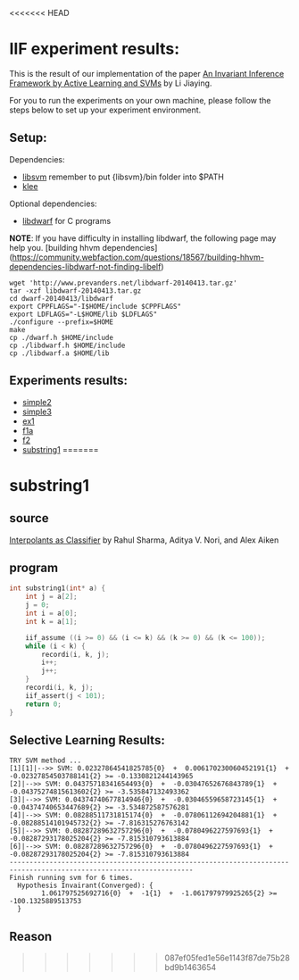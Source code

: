 <<<<<<< HEAD
# IIF experiment results:

This is the result of our implementation of the paper [An Invariant Inference Framework by
Active Learning and SVMs](./IIF.pdf) by Li Jiaying.

For you to run the experiments on your own machine, please follow the steps below to set up your experiment environment.

## Setup:

Dependencies:

* [libsvm](https://www.csie.ntu.edu.tw/~cjlin/libsvm/) remember to put {libsvm}/bin folder into $PATH
* [klee](https://klee.github.io/)

Optional dependencies:

* [libdwarf](http://pkgs.fedoraproject.org/repo/pkgs/libdwarf/) for C programs

**NOTE**: If you have difficulty in installing libdwarf, the following page may help you. 
[building hhvm dependencies]
(https://community.webfaction.com/questions/18567/building-hhvm-dependencies-libdwarf-not-finding-libelf)
```
wget 'http://www.prevanders.net/libdwarf-20140413.tar.gz'
tar -xzf libdwarf-20140413.tar.gz
cd dwarf-20140413/libdwarf
export CPPFLAGS="-I$HOME/include $CPPFLAGS"
export LDFLAGS="-L$HOME/lib $LDFLAGS"
./configure --prefix=$HOME
make
cp ./dwarf.h $HOME/include
cp ./libdwarf.h $HOME/include
cp ./libdwarf.a $HOME/lib
```

## Experiments results:
* [simple2](./simple2.html)
* [simple3](./simple3.html)
* [ex1](ex1.html)
* [f1a](f1a.html)
* [f2](f2.html)
* [substring1](substring1.html)
=======
# substring1

## source 
[Interpolants as Classifier](http://theory.stanford.edu/~aiken/publications/papers/cav12a.pdf) by Rahul Sharma, Aditya V. Nori, and Alex Aiken


## program
```c
int substring1(int* a) {
	int j = a[2];
	j = 0;
	int i = a[0];
	int k = a[1];

	iif_assume ((i >= 0) && (i <= k) && (k >= 0) && (k <= 100)); 
	while (i < k) {
		recordi(i, k, j);
		i++;	
		j++;
	}
	recordi(i, k, j);
	iif_assert(j < 101);
	return 0;
}
```




## Selective Learning Results:


```
TRY SVM method ...
[1][1]|-->> SVM: 0.02327864541825785{0}  +  0.006170230060452191{1}  +  -0.02327854503788141{2} >= -0.1330821244143965
[2]|-->> SVM: 0.04375718341654493{0}  +  -0.03047652676843789{1}  +  -0.04375274815613602{2} >= -3.535847132493362
[3]|-->> SVM: 0.04374740677814946{0}  +  -0.03046559658723145{1}  +  -0.04374740653447689{2} >= -3.534872587576281
[4]|-->> SVM: 0.08288511731815174{0}  +  -0.07806112694204881{1}  +  -0.08288514101945732{2} >= -7.816315276763142
[5]|-->> SVM: 0.08287289632757296{0}  +  -0.0780496227597693{1}  +  -0.08287293178025204{2} >= -7.815310793613884
[6]|-->> SVM: 0.08287289632757296{0}  +  -0.0780496227597693{1}  +  -0.08287293178025204{2} >= -7.815310793613884
--------------------------------------------------------------------------------------------------------------------
Finish running svm for 6 times.
  Hypothesis Invairant(Converged): {
		1.061797525692716{0}  +  -1{1}  +  -1.061797979925265{2} >= -100.1325889513753
  }
```

## Reason
>>>>>>> 087ef05fed1e56e1143f87de75b28bd9b1463654
